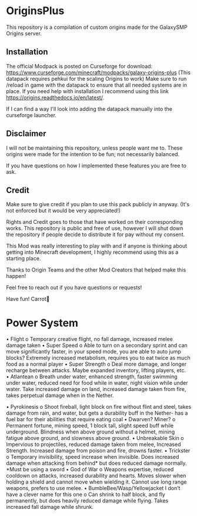 # OriginsPlus
This repository is a compilation of custom origins made for the GalaxySMP Origins server. 

## Installation
The official Modpack is posted on Curseforge for download:
https://www.curseforge.com/minecraft/modpacks/galaxy-origins-plus
(This datapack requires pehkui for the scaling Origins to work)
Make sure to run /reload in game with the datapack to ensure that all needed systems are in place.
If you need help with installation I recommend using this link https://origins.readthedocs.io/en/latest/.

If I can find a way I'll look into adding the datapack manually into the curseforge launcher.
## Disclaimer
I will not be maintaining this repository, unless people want me to.
These origins were made for the intention to be fun; not necessarily balanced.

If you have questions on how I implemented these features you are free to ask.
## Credit
Make sure to give credit if you plan to use this pack publicly in anyway. (It's not enforced but it would be very appreciated!)

Rights and Credit goes to those that have worked on their corresponding works.
This repository is public and free of use, however I will shut down the repository if people decide to distribute it
for pay without my consent.

This Mod was really interesting to play with and if anyone is thinking about getting into Minecraft development, I highly recommend
using this as a starting place.

Thanks to Origin Teams and the other Mod Creators that helped make this happen!

Feel free to reach out if you have questions or requests!

Have fun!
Carrot🥕



# Power System
•    Flight 
    o    Temporary creative flight, no fall damage, increased melee damage taken 
•    Super Speed 
    o    Able to turn on a secondary sprint and can move significantly faster, in your speed mode, you are able to auto jump blocks? Extremely increased metabolism, requires you to eat twice as much food as a normal player
•    Super Strength 
    o    Deal more damage, and longer recharge between attacks. Maybe expanded inventory, lifting players, etc.  
•    Atlantean 
    o    Breath under water, enhanced strength, faster swimming under water, reduced need for food while in water, night vision while under water. Take increased damage on land, increased damage taken from fire, takes perpetual damage when in the Nether.
    
•    Pyrokinesis
    o    Shoot fireball, light block on fire without flint and steel, takes damage from rain, and water, but gets a durability buff in the Nether- has a fuel bar for their abilities that require eating coal 
•    Dwarven? Miner?
    o    Permanent fortune, mining speed, 1 block tall, slight speed buff while underground. Blindness when above ground without a helmet, mining fatigue above ground, and slowness above ground.
•    Unbreakable Skin
    o    Impervious to projectiles, reduced damage taken from melee, Increased Strength. Increased damage from poison and fire, drowns faster.
•    Trickster
    o    Temporary invisibility, speed increase when invisible. Does increased damage when attacking from behind* but does reduced damage normally. *Must be using a sword
•    God of War
    o    Weapons expertise, reduced cooldown on attacks, increased durability and hearts. Moves slower when holding a shield and cannot move when wielding it. Cannot use long range weapons, prefers to use melee.
•    BumbleBee/Wasp/Yellowjacket I don’t have a clever name for this one
    o    Can shrink to half block, and fly permanently, but does heavily reduced damage while flying. Takes increased fall damage while shrunk.
